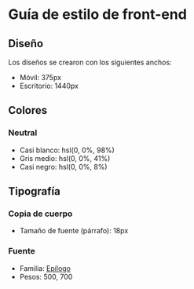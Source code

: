 # Guía de estilo de front-end

## Diseño

Los diseños se crearon con los siguientes anchos:

- Móvil: 375px
- Escritorio: 1440px

## Colores

### Neutral

- Casi blanco: hsl(0, 0%, 98%)
- Gris medio: hsl(0, 0%, 41%)
- Casi negro: hsl(0, 0%, 8%)

## Tipografía

### Copia de cuerpo

- Tamaño de fuente (párrafo): 18px

### Fuente

- Familia: [Epílogo](https://fonts.google.com/specimen/Epilogue)
- Pesos: 500, 700